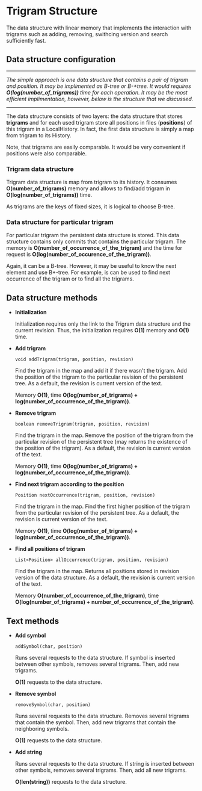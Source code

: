 # Trigram Structure

The data structure with linear memory that implements the interaction with trigrams such as adding, removing, swithcing version and search sufficiently fast.

## Data structure configuration

---

*The simple approach is one data structure that contains a pair of trigram and position. It may be implimented as B-tree or B-+tree. It would requires **O(log(number_of_trigrams))** time for each operation. It may be the most efficient implimentation, however, below is the structure that we discussed.*

---

The data structure consists of two layers: the data structure that stores **trigrams** and for each used trigram store all positions in files (**positions**) of this trigram in a LocalHistory. In fact, the first data structure is simply a map from trigram to its History.

Note, that trigrams are easily comparable. It would be very convenient if positions were also comparable.

### Trigram data structure

Trigram data structure is map from trigram to its history. It consumes **O(number_of_trigrams)** memory and allows to find/add trigram in **O(log(number_of_trigrams))** time.

As trigrams are the keys of fixed sizes, it is logical to choose B-tree.

### Data structure for particular trigram

For particular trigram the persistent data structure is stored. This data structure contains only commits that contains the particular trigram. The memory is **O(number_of_occurrence_of_the_trigram)** and the time for request is **O(log(number_of_occurence_of_the_trigram))**.

Again, it can be a B-tree. However, it may be useful to know the next element and use B+-tree. For example, is can be used to find next occurrence of the trigram or to find all the trigrams.

## Data structure methods

* **Initialization**
	
	Initialization requires only the link to the Trigram data structure and the current revision. Thus, the initialization requires **O(1)** memory and **O(1)** time.

* **Add trigram** 

	`void addTrigram(trigram, position, revision)`
	
	Find the trigram in the map and add it if there wasn't the trigram. Add the position of the trigram to the particular revision of the persistent tree. As a default, the revision is current version of the text.
	
	Memory **O(1)**, time **O(log(number_of_trigrams) + log(number_of_occurrence_of_the_trigram))**.
	
* **Remove trigram**

	`boolean removeTrigram(trigram, position, revision)`
	
	Find the trigram in the map. Remove the position of the trigram from the particular revision of the persistent tree (may returns the existence of the position of the trigram). As a default, the revision is current version of the text.
	
	Memory **O(1)**, time **O(log(number_of_trigrams) + log(number_of_occurrence_of_the_trigram))**.
	
* **Find next trigram according to the position**

	`Position nextOccurrence(trigram, position, revision)`

	Find the trigram in the map. Find the first higher position of the trigram from the particular revision of the persistent tree. As a default, the revision is current version of the text.

	Memory **O(1)**, time **O(log(number_of_trigrams) + log(number_of_occurrence_of_the_trigram))**.

* **Find all positions of trigram**

	`List<Position> allOccurrence(trigram, position, revision)`
	
	Find the trigram in the map. Returns all positions stored in revision version of the data structure. As a default, the revision is current version of the text.
	
	Memory **O(number_of_occurrence_of_the_trigram)**, time **O(log(number_of_trigrams) + number_of_occurrence_of_the_trigram)**.

## Text methods

* **Add symbol**

	`addSymbol(char, position)`
	
	Runs several requests to the data structure. If symbol is inserted between other symbols, removes several trigrams. Then, add new trigrams.
	
	**O(1)** requests to the data structure.
	
* **Remove symbol**

	`removeSymbol(char, position)`
	
	Runs several requests to the data structure. Removes several trigrams that contain the symbol. Then, add new trigrams that contain the neighboring symbols.
		
	**O(1)** requests to the data structure.
	
* **Add string**

	Runs several requests to the data structure. If string is inserted between other symbols, removes several trigrams. Then, add all new trigrams.
	
	**O(len(string))** requests to the data structure.